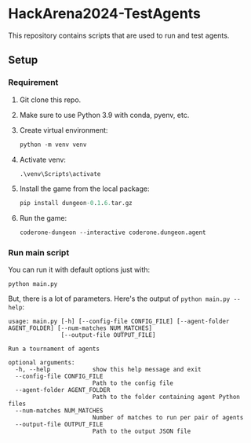 # HackArena2024-TestAgents

This repository contains scripts that are used to run and test agents.

## Setup

### Requirement

1. Git clone this repo.
2. Make sure to use Python 3.9 with conda, pyenv, etc.
3. Create virtual environment:

   ```ps
   python -m venv venv
   ```

4. Activate venv:

   ```ps
   .\venv\Scripts\activate
   ```

5. Install the game from the local package:

   ```ps
   pip install dungeon-0.1.6.tar.gz
   ```

6. Run the game:

   ```ps
   coderone-dungeon --interactive coderone.dungeon.agent
   ```

### Run main script

You can run it with default options just with:

```
python main.py
```

But, there is a lot of parameters. Here's the output of `python main.py --help`:

```
usage: main.py [-h] [--config-file CONFIG_FILE] [--agent-folder AGENT_FOLDER] [--num-matches NUM_MATCHES]
               [--output-file OUTPUT_FILE]

Run a tournament of agents

optional arguments:
  -h, --help            show this help message and exit
  --config-file CONFIG_FILE
                        Path to the config file
  --agent-folder AGENT_FOLDER
                        Path to the folder containing agent Python files
  --num-matches NUM_MATCHES
                        Number of matches to run per pair of agents
  --output-file OUTPUT_FILE
                        Path to the output JSON file
```
